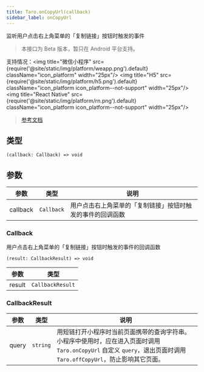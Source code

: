 ```yaml
---
title: Taro.onCopyUrl(callback)
sidebar_label: onCopyUrl
---
```


监听用户点击右上角菜单的「复制链接」按钮时触发的事件

> 本接口为 Beta 版本，暂只在 Android 平台支持。

支持情况：<img title="微信小程序" src={require('@site/static/img/platform/weapp.png').default} className="icon_platform" width="25px"/> <img title="H5" src={require('@site/static/img/platform/h5.png').default} className="icon_platform icon_platform--not-support" width="25px"/> <img title="React Native" src={require('@site/static/img/platform/rn.png').default} className="icon_platform icon_platform--not-support" width="25px"/>

> [参考文档](https://developers.weixin.qq.com/miniprogram/dev/api/share/wx.onCopyUrl.html)

## 类型

```tsx
(callback: Callback) => void
```

## 参数

| 参数 | 类型 | 说明 |
| --- | --- | --- |
| callback | `Callback` | 用户点击右上角菜单的「复制链接」按钮时触发的事件的回调函数 |

### Callback

用户点击右上角菜单的「复制链接」按钮时触发的事件的回调函数

```tsx
(result: CallbackResult) => void
```

| 参数 | 类型 |
| --- | --- |
| result | `CallbackResult` |

### CallbackResult

| 参数 | 类型 | 说明 |
| --- | --- | --- |
| query | `string` | 用短链打开小程序时当前页面携带的查询字符串。小程序中使用时，应在进入页面时调用 `Taro.onCopyUrl` 自定义 `query`，退出页面时调用 `Taro.offCopyUrl`，防止影响其它页面。 |
